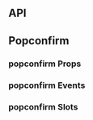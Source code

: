 ## API

## Popconfirm

### popconfirm Props

<field-table :data="popconfirmProps"/>

### popconfirm Events

<field-table :data="popconfirmEvents" type="emits"/>

### popconfirm Slots

<field-table :data="popconfirmSlots" type="slots"/>

<script setup>
import { ref } from 'vue';

const popconfirmProps = ref([
  {
    name: 'content',
    desc: '内容',
    type: 'string',
    value: '-',
  },
  {
    name: 'position',
    desc: '弹出位置',
    type: "'top' | 'tl' | 'tr' | 'bottom' | 'bl' | 'br' | 'left' | 'lt' | 'lb' | 'right' | 'rt' | 'rb'",
    value: "'top'",
  },
  {
    name: 'popup-visible (v-model)',
    desc: '气泡确认框是否可见',
    type: 'boolean',
    value: '-',
  },
  {
    name: 'default-popup-visible',
    desc: '气泡确认框默认是否可见（非受控模式）',
    type: 'boolean',
    value: 'false',
  },
  {
    name: 'type',
    desc: '气泡确认框的类型',
    type: "'info' | 'success' | 'warning' | 'error'",
    value: "'info'",
  },
  {
    name: 'ok-text',
    desc: '确认按钮的内容',
    type: 'string',
    value: '-',
  },
  {
    name: 'cancel-text',
    desc: '取消按钮的内容',
    type: 'string',
    value: '-',
  },
  {
    name: 'ok-loading',
    desc: '确认按钮是否为加载中状态',
    type: 'boolean',
    value: 'false',
  },
  {
    name: 'ok-button-props',
    desc: '确认按钮的Props',
    type: 'ButtonProps',
    value: '-',
  },
  {
    name: 'cancel-button-props',
    desc: '取消按钮的Props',
    type: 'ButtonProps',
    value: '-',
  },
  {
    name: 'content-class',
    desc: '弹出框内容的类名',
    type: 'ClassName',
    value: '-',
  },
  {
    name: 'content-style',
    desc: '弹出框内容的样式',
    type: 'CSSProperties',
    value: '-',
  },
  {
    name: 'arrow-class',
    desc: '弹出框箭头的类名',
    type: 'ClassName',
    value: '-',
  },
  {
    name: 'arrow-style',
    desc: '弹出框箭头的样式',
    type: 'CSSProperties',
    value: '-',
  },
  {
    name: 'popup-container',
    desc: '弹出框的挂载点',
    type: 'string | HTMLElement',
    value: '-',
  },
  {
    name: 'on-before-ok',
    desc: '触发 ok 事件前的回调函数。如果返回 false 则不会触发后续事件，也可使用 done 进行异步关闭。',
    type: '( done: (closed: boolean) => void) => void | boolean | Promise<void | boolean>',
    value: '-',
  },
  {
    name: 'on-before-cancel',
    desc: '触发 cancel 事件前的回调函数。如果返回 false 则不会触发后续事件。',
    type: '() => boolean',
    value: '-',
  },
]);

const popconfirmEvents = ref([
  {
    name: 'popup-visible-change',
    desc: '气泡确认框的显隐状态改变时触发',
    type: 'visible: boolean',
    value: '-',
  },
  {
    name: 'ok',
    desc: '点击确认按钮时触发',
    type: '-',
    value: '-',
  },
  {
    name: 'cancel',
    desc: '点击取消按钮时触发',
    type: '-',
    value: '-',
  },
]);

const popconfirmSlots = ref([
  {
    name: 'icon',
    desc: '图标',
    type: '-',
    value: '-',
  },
  {
    name: 'content',
    desc: '内容',
    type: '-',
    value: '-',
  },
]);
</script>
